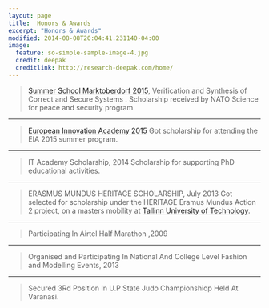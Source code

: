 ```yaml
---
layout: page
title: 	Honors & Awards
excerpt: "Honors & Awards"
modified: 2014-08-08T20:04:41.231140-04:00
image:
  feature: so-simple-sample-image-4.jpg
  credit: deepak
  creditlink: http://research-deepak.com/home/
---
```


> [Summer School Marktoberdorf 2015](https://asimod.informatik.tu-muenchen.de/), Verification and Synthesis of Correct and Secure Systems . 
> Scholarship received by NATO Science for peace and security program.

---

> [European Innovation Academy 2015](http://www.inacademy.eu/)
> Got scholarship for attending the EIA 2015 summer program.

---

> IT Academy Scholarship, 2014
> Scholarship for supporting PhD educational activities.


---

> ERASMUS MUNDUS HERITAGE SCHOLARSHIP, July 2013
> Got selected for scholarship under the HERITAGE Eramus Mundus Action 2 project, on a masters mobility at [Tallinn University of Technology](http://www.ttu.ee/doktorandile).

---

> Participating In Airtel Half Marathon ,2009

---

> Organised and Participating In National And College Level Fashion and Modelling Events, 2013

---

> Secured 3Rd Position In U.P State Judo Championshiop Held At Varanasi.
